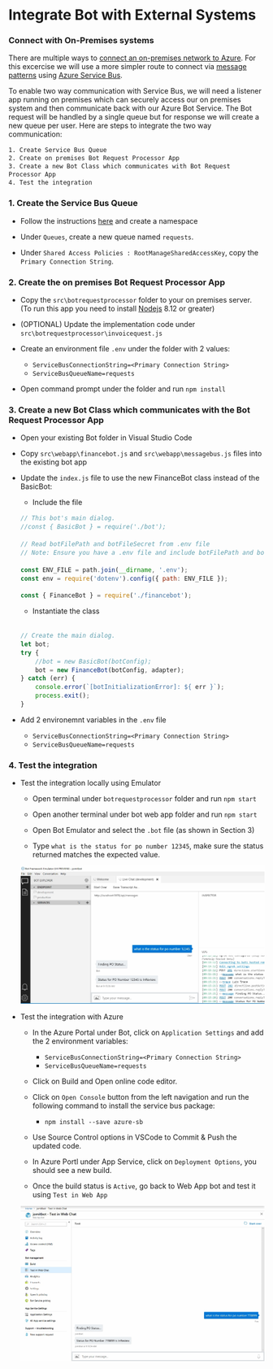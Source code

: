 # Integrate Bot with External Systems


### Connect with On-Premises systems

There are multiple ways to [connect an on-premises network to Azure](https://docs.microsoft.com/en-us/azure/architecture/reference-architectures/hybrid-networking/). For this excercise we will use a more simpler route to connect via [message patterns](https://docs.microsoft.com/en-us/azure/architecture/patterns/category/messaging) using [Azure Service Bus](https://docs.microsoft.com/en-us/azure/service-bus-messaging/service-bus-messaging-overview).

To enable two way communication with Service Bus, we will need a listener app running on premises which can securely access our on premises system and then communicate back with our Azure Bot Service. The Bot request will be handled by a single queue but for response we will create a new queue per user. Here are steps to integrate the two way communication:

    1. Create Service Bus Queue
    2. Create on premises Bot Request Processor App
    3. Create a new Bot Class which communicates with Bot Request Processor App
    4. Test the integration  

### 1. Create the Service Bus Queue

- Follow the instructions [here](https://docs.microsoft.com/en-us/azure/service-bus-messaging/service-bus-dotnet-get-started-with-queues#1-create-a-namespace-using-the-azure-portal) and create a namespace

- Under `Queues`, create a new queue named `requests`.

- Under `Shared Access Policies : RootManageSharedAccessKey`, copy the `Primary Connection String`.

### 2. Create the on premises Bot Request Processor App

- Copy the `src\botrequestprocessor` folder to your on premises server. (To run this app you need to install [Nodejs](https://nodejs.org/en/) 8.12 or greater)

- (OPTIONAL) Update the implementation code under `src\botrequestprocessor\invoicequest.js`

- Create an environment file `.env` under the folder with 2 values:

    - `ServiceBusConnectionString=<Primary Connection String>`
    - `ServiceBusQueueName=requests`

- Open command prompt under the folder and run `npm install`

### 3. Create a new Bot Class which communicates with the Bot Request Processor App

- Open your existing Bot folder in Visual Studio Code

- Copy `src\webapp\financebot.js` and `src\webapp\messagebus.js` files into the existing bot app

- Update the `index.js` file to use the new FinanceBot class instead of the BasicBot:


    - Include the file 

    ```javascript
    // This bot's main dialog.
    //const { BasicBot } = require('./bot');

    // Read botFilePath and botFileSecret from .env file
    // Note: Ensure you have a .env file and include botFilePath and botFileSecret.
    
    const ENV_FILE = path.join(__dirname, '.env');
    const env = require('dotenv').config({ path: ENV_FILE });

    const { FinanceBot } = require('./financebot');
    ```

    - Instantiate the class
    
    ```javascript

    // Create the main dialog.
    let bot;
    try {
        //bot = new BasicBot(botConfig);
        bot = new FinanceBot(botConfig, adapter);
    } catch (err) {
        console.error(`[botInitializationError]: ${ err }`);
        process.exit();
    }

    ```

- Add 2 environemnt variables in the `.env` file

    - `ServiceBusConnectionString=<Primary Connection String>`
    - `ServiceBusQueueName=requests`

### 4. Test the integration  

- Test the integration locally using Emulator

    - Open terminal under `botrequestprocessor` folder and run `npm start`

    - Open another terminal under bot web app folder and run `npm start`

    - Open Bot Emulator and select the `.bot` file (as shown in Section 3)

    - Type `what is the status for po number 12345`, make sure the status returned matches the expected value.

    ![Bot Emulator](https://raw.githubusercontent.com/jomit/BotWorkshop/master/images/4-1.png)

- Test the integration with Azure

    - In the Azure Portal under Bot, click on `Application Settings` and add the 2 environment variables:

        - `ServiceBusConnectionString=<Primary Connection String>`
        - `ServiceBusQueueName=requests`

    - Click on Build and Open online code editor.

    - Click on `Open Console` button from the left navigation and run the following command to install the service bus package:

        - `npm install --save azure-sb`

    - Use Source Control options in VSCode to Commit & Push the updated code.

    - In Azure Portl under App Service, click on `Deployment Options`, you should see a new build.

    - Once the build status is `Active`, go back to Web App bot and test it using `Test in Web App`

    ![Azure Bot Service](https://raw.githubusercontent.com/jomit/BotWorkshop/master/images/4-2.png)